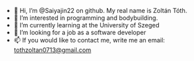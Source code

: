- 👋 Hi, I’m @Saiyajin22 on github. My real name is Zoltán Tóth.
- 👀 I’m interested in programming and bodybuilding.
- 🌱 I’m currently learning at the University of Szeged
- 💞️ I’m looking for a job as a software developer
- 📫 If you would like to contact me, write me an email: tothzoltan0713@gmail.com

<!---
Saiyajin22/Saiyajin22 is a ✨ special ✨ repository because its `README.md` (this file) appears on your GitHub profile.
You can click the Preview link to take a look at your changes.
--->
